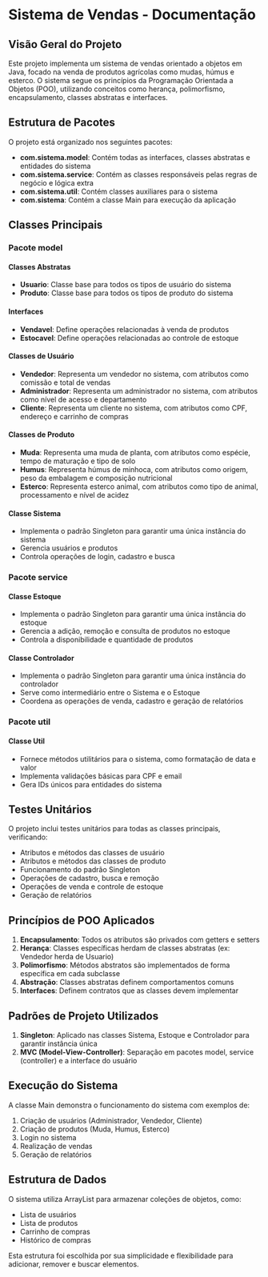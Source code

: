# Sistema de Vendas - Documentação

## Visão Geral do Projeto

Este projeto implementa um sistema de vendas orientado a objetos em Java, focado na venda de produtos agrícolas como mudas, húmus e esterco. O sistema segue os princípios da Programação Orientada a Objetos (POO), utilizando conceitos como herança, polimorfismo, encapsulamento, classes abstratas e interfaces.

## Estrutura de Pacotes

O projeto está organizado nos seguintes pacotes:

- **com.sistema.model**: Contém todas as interfaces, classes abstratas e entidades do sistema
- **com.sistema.service**: Contém as classes responsáveis pelas regras de negócio e lógica extra
- **com.sistema.util**: Contém classes auxiliares para o sistema
- **com.sistema**: Contém a classe Main para execução da aplicação

## Classes Principais

### Pacote model

#### Classes Abstratas

- **Usuario**: Classe base para todos os tipos de usuário do sistema
- **Produto**: Classe base para todos os tipos de produto do sistema

#### Interfaces

- **Vendavel**: Define operações relacionadas à venda de produtos
- **Estocavel**: Define operações relacionadas ao controle de estoque

#### Classes de Usuário

- **Vendedor**: Representa um vendedor no sistema, com atributos como comissão e total de vendas
- **Administrador**: Representa um administrador no sistema, com atributos como nível de acesso e departamento
- **Cliente**: Representa um cliente no sistema, com atributos como CPF, endereço e carrinho de compras

#### Classes de Produto

- **Muda**: Representa uma muda de planta, com atributos como espécie, tempo de maturação e tipo de solo
- **Humus**: Representa húmus de minhoca, com atributos como origem, peso da embalagem e composição nutricional
- **Esterco**: Representa esterco animal, com atributos como tipo de animal, processamento e nível de acidez

#### Classe Sistema

- Implementa o padrão Singleton para garantir uma única instância do sistema
- Gerencia usuários e produtos
- Controla operações de login, cadastro e busca

### Pacote service

#### Classe Estoque

- Implementa o padrão Singleton para garantir uma única instância do estoque
- Gerencia a adição, remoção e consulta de produtos no estoque
- Controla a disponibilidade e quantidade de produtos

#### Classe Controlador

- Implementa o padrão Singleton para garantir uma única instância do controlador
- Serve como intermediário entre o Sistema e o Estoque
- Coordena as operações de venda, cadastro e geração de relatórios

### Pacote util

#### Classe Util

- Fornece métodos utilitários para o sistema, como formatação de data e valor
- Implementa validações básicas para CPF e email
- Gera IDs únicos para entidades do sistema

## Testes Unitários

O projeto inclui testes unitários para todas as classes principais, verificando:

- Atributos e métodos das classes de usuário
- Atributos e métodos das classes de produto
- Funcionamento do padrão Singleton
- Operações de cadastro, busca e remoção
- Operações de venda e controle de estoque
- Geração de relatórios

## Princípios de POO Aplicados

1. **Encapsulamento**: Todos os atributos são privados com getters e setters
2. **Herança**: Classes específicas herdam de classes abstratas (ex: Vendedor herda de Usuario)
3. **Polimorfismo**: Métodos abstratos são implementados de forma específica em cada subclasse
4. **Abstração**: Classes abstratas definem comportamentos comuns
5. **Interfaces**: Definem contratos que as classes devem implementar

## Padrões de Projeto Utilizados

1. **Singleton**: Aplicado nas classes Sistema, Estoque e Controlador para garantir instância única
2. **MVC (Model-View-Controller)**: Separação em pacotes model, service (controller) e a interface do usuário

## Execução do Sistema

A classe Main demonstra o funcionamento do sistema com exemplos de:

1. Criação de usuários (Administrador, Vendedor, Cliente)
2. Criação de produtos (Muda, Humus, Esterco)
3. Login no sistema
4. Realização de vendas
5. Geração de relatórios

## Estrutura de Dados

O sistema utiliza ArrayList para armazenar coleções de objetos, como:
- Lista de usuários
- Lista de produtos
- Carrinho de compras
- Histórico de compras

Esta estrutura foi escolhida por sua simplicidade e flexibilidade para adicionar, remover e buscar elementos.
